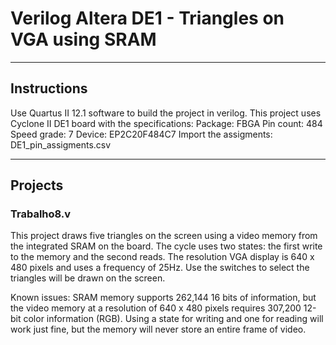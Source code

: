 # Verilog Altera DE1 - Triangles on VGA using SRAM
******************
## Instructions
Use Quartus II 12.1 software to build the project in verilog.
This project uses Cyclone II DE1 board with the specifications:
  Package: FBGA
  Pin count: 484
  Speed grade: 7
  Device: EP2C20F484C7
Import the assigments: DE1_pin_assigments.csv
****************
## Projects

### Trabalho8.v
  This project draws five triangles on the screen using a video memory from the integrated SRAM on the board.
  The cycle uses two states: the first write to the memory and the second reads.
  The resolution VGA display is 640 x 480 pixels and uses a frequency of 25Hz.
  Use the switches to select the triangles will be drawn on the screen.
  
  Known issues: SRAM memory supports 262,144 16 bits of information, but the video memory at a resolution of 640 x 480 pixels requires 307,200 12-bit color information (RGB). Using a state for writing and one for reading will work just fine, but the memory will never store an entire frame of video.
